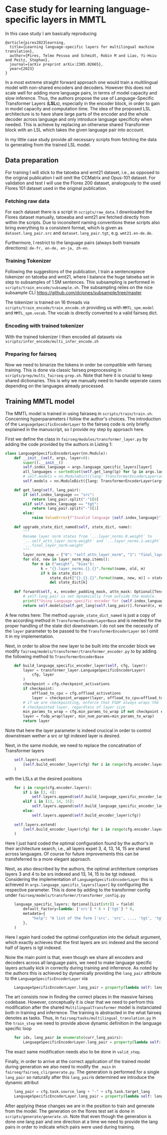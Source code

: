 # Case study for learning language-specific layers in MMTL

In this case study I am basically reproducing 

```{bibtex}
@article{pires2023learning,
  title={Learning language-specific layers for multilingual machine translation},
  author={Pires, Telmo Pessoa and Schmidt, Robin M and Liao, Yi-Hsiu and Peitz, Stephan},
  journal={arXiv preprint arXiv:2305.02665},
  year={2023}
}
```

In a most extreme straight forward approach one would train a multilingual model with non-shared encoders and decoders. However this does not scale well 
for adding more language pairs, in terms of model capacity and slow inference.
Thus, the authors propose the use of Language-Specific Transformer Layers (**LSL**s), especially in the encoder block, in order to gain in model capacity and
computation time.
The idea of the proposed LSL architecture is to have share large parts of the encoder and the whole decoder across language and only introduce language specificity when needed. This is achieve by replacing an otherwise shared Transformer block with an LSL which takes the given language pair into account.

In my little case study provide all necessary scripts from fetching the data to generating from the trained LSL model.

## Data preparation

For training I will stick to the tatoeba and wmt21 dataset, i.e., as opposed to the original publication I will omit the CCMatrix and Opus-101 dataset.
For validation and test I will use the Flores 200 dataset, analogously to the used Flores 101 dataset used in the original publication.

### Fetching raw data

For each dataset there is a script in `scripts/raw_data`. I downloaded the Flores dataset manually, tatoeaba and wmt21 are fetched directly from within the scripts.
Due to inconsitent naming conventions these scripts also bring everything to a consistent
format, which is given as `dataset.lang_pair.src` and `dataset.lang_pair.tgt`, e.g. 
`wmt21.en-de.de`.

Furthermore, I restrict to the language pairs (always both transate directions): `de-fr, en-de, en-ja, zh-en`.

### Training Tokenizer

Following the suggestions of the publication, I train a sentencepiece tokenizer on tatoeba and
wmt21, where I balance the huge tatoeba set in step to subsamples of 1.5M sentences.
This subsampling is performed in `scripts/train_encode/subsample.sh`.
The subsampling  relies on the nice subsample CLI https://github.com/dcjones/subsample/tree/master 

The tokenizer is trained on 16 threads via `scripts/train_encode/train_encode.sh` providing us
with `MMTL_spm.model` and `MMTL_spm.vocab`. The vocab is directly converted to a valid fairseq dict.

### Encoding with trained tokenizer

With the trained tokenizer I then encoded all datasets via `scripts/infer_encode/multi_infer_encode.sh`

### Preparing for fairseq

Now we need to binarize the tokens in order be compatible with fairseq training. This is done
via classic fairseq preprocessing in `scripts/prep/multi_fairseq-prep.sh`.
Note that here it is crucial to keep shared dictionaries. This is why we manually need to handle
seperate cases depending on the languages already processed.

## Training MMTL model

The MMTL model is trained in using fairaseq in `scripts/train/train.sh`. Concerning hyperparameters I follow the
author's choices.
The introduction of the `LanguageSpecificEncoderLayer` to the fairseq code is only briefly explained in the manuscript, so I provide my step by approach here.

First we define the class in `fairseq/modules/transformer_layer.py` by adding the code provided by the authors in Listing 1:

```python
class LanguageSpecificEncoderLayer(nn.Module):
    def __init__(self, args, layer=0):
        super().__init__()
        self.index_language = args.language_specific_layers[layer]
        all_languages = sorted(set(self.get_lang(lp) for lp in args.lang_pairs))
        # self.models = nn.ModuleDict({lang: TransformerEncoderLayer(args, layer) for lang in all_languages})
        self.models = nn.ModuleDict({lang: TransformerEncoderLayer(args) for lang in all_languages})

    def get_lang(self, lang_pair):
        if self.index_language == "src":
            return lang_pair.split("-")[0]
        elif self.index_language == "tgt":
            return lang_pair.split("-")[1]
        else:
            raise ValueError(f"Invalid language {self.index_language}")
    
    def upgrade_state_dict_named(self, state_dict, name):
        """
        Rename layer norm states from `...layer_norms.0.weight` to
        `...self_attn_layer_norm.weight` and `...layer_norms.1.weight` to
        `...final_layer_norm.weight`
        """
        layer_norm_map = {"0": "self_attn_layer_norm", "1": "final_layer_norm"}
        for old, new in layer_norm_map.items():
            for m in ("weight", "bias"):
                k = "{}.layer_norms.{}.{}".format(name, old, m)
                if k in state_dict:
                    state_dict["{}.{}.{}".format(name, new, m)] = state_dict[k]
                    del state_dict[k]
    
    def forward(self, x, encoder_padding_mask, attn_mask: Optional[Tensor] = None):
        # self.lang_pair is set dynamically from outside the module.
        print(f"Using Language specific encoder for {self.index_language} lang {self.get_lang(self.lang_pair)} of pair {self.lang_pair}")
        return self.models[self.get_lang(self.lang_pair)].forward(x, encoder_padding_mask, attn_mask)
```

A few notes here: The method `upgrade_state_dict_named` is just a copy of the according method in `TransformerEncoderLayerBase` and is needed for the proper handling of the state dict downstream.
I do not see the necessity of the `layer` parameter to be passed to the `TransformerEncoderLayer` so
I omit it in my implementation.

Next, in order to allow the new layer to be built into the encoder block we modify `fairseq/models/transformer/transformer_encoder.py` to by adding the following method to `TransformerEncoderBase`

```python
    def build_language_specific_encoder_layer(self, cfg, layer):
        layer = transformer_layer.LanguageSpecificEncoderLayer(
            cfg, layer
        )
        checkpoint = cfg.checkpoint_activations
        if checkpoint:
            offload_to_cpu = cfg.offload_activations
            layer = checkpoint_wrapper(layer, offload_to_cpu=offload_to_cpu)
        # if we are checkpointing, enforce that FSDP always wraps the
        # checkpointed layer, regardless of layer size
        min_params_to_wrap = cfg.min_params_to_wrap if not checkpoint else 0
        layer = fsdp_wrap(layer, min_num_params=min_params_to_wrap)
        return layer
```

Note that here the layer parameter is indeed crucical in order to control downstream wether a src or tgt indexed
layer is desired.

Next, in the same module, we need to replace the concatination of Transformer layers

```python    
    self.layers.extend(
        [self.build_encoder_layer(cfg) for i in range(cfg.encoder.layers)]
    )
```

with the LSLs at the desired positions
```python
    for i in range(cfg.encoder.layers):
        if i in [3, 4]:
            self.layers.append(self.build_language_specific_encoder_layer(cfg, i))
        elif i in [13, 14, 15]:
            self.layers.append(self.build_language_specific_encoder_layer(cfg, i))
        else:
            self.layers.append(self.build_encoder_layer(cfg))
            
    self.layers.extend(
        [self.build_encoder_layer(cfg) for i in range(cfg.encoder.layers)]
    )
```

Here I just hard coded the optimal configuration found by the author's in their architecture search, i.e.,
all layers expet 3, 4, 13, 14, 15 are shared across languages.
Of course for future improvements this can be transfeferred to a more elegant approach.

Next, as also described by the authors, the optimal architecture comprises layers 3 and 4 to be srs indexed and
13, 14, 15 to be tgt indexed. Considering the implementation of `LanguageSpecificEncoderLayer` this is achieved 
in `args.language_specific_layers[layer]` by configuring the respective parameter.
This is done by adding to the transformer config under `fairseq/models/transformer/transformer_config.py`

```python
    language_specific_layers: Optional[List[str]] = field(
        default_factory=lambda: ['src'] * 8 + ['tgt'] * 8,
        metadata={
            "help": "A list of the form ['src', 'src', ..., 'tgt', 'tgt']",
        },
    )
```

Here I again hard coded the optimal configuration into the default argument, which exactly achieves that the first layers are src indexed and the second half of layers is tgt indexed.

Noiw the main point is that, even though we share all encoders and decoders across all language pairs, we need
to make language specific layers actually kick in correctly during training and inferrence. As noted by the authors this is achieved by dynamically providing the `lang_pair` attribute to the `LanguageSpecificEncoderLayer`
via 

```python
    LanguageSpecificEncoderLayer.lang_pair = property(lambda self: lang_pair)
```

The art consists now in finding the correct places in the massive fairseq codebase. However, conceptually it is clear that we need to perfrom this modification after the shared `MultilingualTransformer` model is instanciated both in training and inferrence.
The training is abstracted in the what fairseq denotes as tasks. Thus, in `fairseq/tasks/multilingual_translation.py` in the `train_step` we need to provide above dynamic definition in the
language specific loop

```python
    for idx, lang_pair in enumerate(curr_lang_pairs):
        LanguageSpecificEncoderLayer.lang_pair = property(lambda self: lang_pair)
```

The exact same modification needs also to be done in `valid_step`.

Finally, in order to arrive at the correct application of the trained model during generation we also need to modify the `_main` in `fairseq/fairseq_cli/generate.py`. The generation is performed for a single `lang_pair`
so naturally after this `lang_pair`is determined we introduce the dynamic attribut

```python
    lang_pair = cfg.task.source_lang + "-" + cfg.task.target_lang
    LanguageSpecificEncoderLayer.lang_pair = property(lambda self: lang_pair)
```

After applying these changes we are in the position to train and generate from the model.
The generation on the flores test set is done in `scripts/generate/generate.sh`.
Note that even though the generation is done one lang pair and one direction at a time we need to provide
the lang pairs in order to indicate which pairs were used during training.

